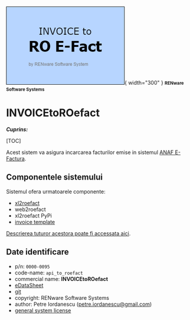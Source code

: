![api_to_roefact_logo](doc_src/pictures/api_to_roefact_logo.png){ width="300" }
<small>**RENware Software Systems**</small>



# INVOICEtoROefact

***Cuprins:***

[TOC]

Acest sistem va asigura incarcarea facturilor emise in sistemul [ANAF E-Factura](https://www.anaf.ro/anaf/internet/ANAF/despre_anaf/strategii_anaf/proiecte_digitalizare/e.factura).



## Componentele sistemului

Sistemul ofera urmatoarele componente:

* [xl2roefact](./xl2roefact/README.md)
* web2roefact  <!--#TODO link tbd --> 
* xl2roefact PyPi  <!--#TODO link tbd -->
* [invoice template](./excel_invoice_template/README.md)

[Descrierea tuturor acestora poate fi accessata aici](./doc_src/810-DSGN/810.05a-system_components.md).








## Date identificare

* p/n: `0000-0095`
* code-name: `api_to_roefact`
* commercial name: **INVOICEtoROefact**
* [eDataSheet](http://apitoroefact.renware.eu/commercial_agreement/110-SRE-api_to_roefact_requirements.html)
* [git](https://github.com/petre-renware/api_to_roefact)
* copyright: RENware Software Systems
* author: Petre Iordanescu (petre.iordanescu@gmail.com)
* [general system license](./LICENSE)







